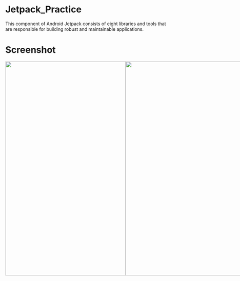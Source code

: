 # Jetpack_Practice

This component of Android Jetpack consists of eight libraries and tools that are responsible for building robust and maintainable applications.


# Screenshot 
<div style="display: flex; flex-direction: row;">
 <img src="https://github.com/muhsan-javed/Jetpack_Practice/assets/67718185/39aa2033-a64f-44e6-ae71-9e6cec7b5bba" width="375" height="667">
 <img src="https://github.com/muhsan-javed/Jetpack_Practice/assets/67718185/a22dacf0-8392-40a9-8789-96faca5f4457" width="375" height="667">
 <img src="https://github.com/muhsan-javed/Jetpack_Practice/assets/67718185/490fee63-bdcb-4c1c-bce0-dace2c2fc01a" width="375" height="667">
 <img src="https://github.com/muhsan-javed/Jetpack_Practice/assets/67718185/59390003-f98e-4b20-ba98-2c76d8c035bf" width="375" height="667">
 <img src="https://github.com/muhsan-javed/Jetpack_Practice/assets/67718185/9851ed4e-a236-493d-aeec-fdf8c45174c3" width="375" height="667">
</div>
